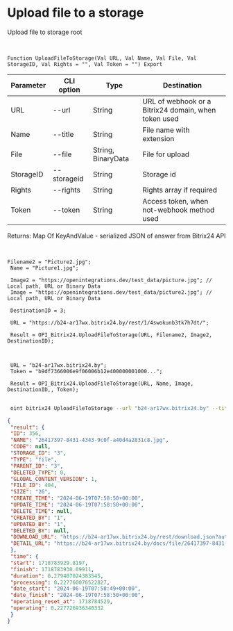﻿---
sidebar_position: 6
---

# Upload file to a storage
 Upload file to storage root


<br/>


`Function UploadFileToStorage(Val URL, Val Name, Val File, Val StorageID, Val Rights = "", Val Token = "") Export`

 | Parameter | CLI option | Type | Destination |
 |-|-|-|-|
 | URL | --url | String | URL of webhook or a Bitrix24 domain, when token used |
 | Name | --title | String | File name with extension |
 | File | --file | String, BinaryData | File for upload |
 | StorageID | --storageid | String | Storage id |
 | Rights | --rights | String | Rights array if required |
 | Token | --token | String | Access token, when not-webhook method used |

 
 Returns: Map Of KeyAndValue - serialized JSON of answer from Bitrix24 API

<br/>




```bsl title="Code example"
Filename2 = "Picture2.jpg";
 Name = "Picture1.jpg";
 
 Image2 = "https://openintegrations.dev/test_data/picture.jpg"; // Local path, URL or Binary Data
 Image = "https://openintegrations.dev/test_data/picture2.jpg"; // Local path, URL or Binary Data
 
 DestinationID = 3;
 
 URL = "https://b24-ar17wx.bitrix24.by/rest/1/4swokunb3tk7h7dt/";
 
 Result = OPI_Bitrix24.UploadFileToStorage(URL, Filename2, Image2, DestinationID);
 
 
 
 URL = "b24-ar17wx.bitrix24.by";
 Token = "b9df7366006e9f06006b12e400000001000...";
 
 Result = OPI_Bitrix24.UploadFileToStorage(URL, Name, Image, DestinationID,, Token);
```
	


```sh title="CLI command example"
 
 oint bitrix24 UploadFileToStorage --url "b24-ar17wx.bitrix24.by" --title %title% --file %file% --storageid %storageid% --rights %rights% --token "b9df7366006e9f06006b12e400000001000..."

```

```json title="Result"
{
 "result": {
 "ID": 356,
 "NAME": "26417397-8431-4343-9c0f-a40d4a2831c8.jpg",
 "CODE": null,
 "STORAGE_ID": "3",
 "TYPE": "file",
 "PARENT_ID": "3",
 "DELETED_TYPE": 0,
 "GLOBAL_CONTENT_VERSION": 1,
 "FILE_ID": 404,
 "SIZE": "26",
 "CREATE_TIME": "2024-06-19T07:58:50+00:00",
 "UPDATE_TIME": "2024-06-19T07:58:50+00:00",
 "DELETE_TIME": null,
 "CREATED_BY": "1",
 "UPDATED_BY": "1",
 "DELETED_BY": null,
 "DOWNLOAD_URL": "https://b24-ar17wx.bitrix24.by/rest/download.json?auth=0a9d7266006e9f06006b12e40000000100000702aaae0c0e99153466d165ecfa4a92ce&token=disk%7CaWQ9MzU2Jl89TEZ6d3JtUDdUdVg0dXJ3Q2pZYTExTlhPTmh1czI3V1k%3D%7CImRvd25sb2FkfGRpc2t8YVdROU16VTJKbDg5VEVaNmQzSnRVRGRVZFZnMGRYSjNRMnBaWVRFeFRsaFBUbWgxY3pJM1Yxaz18MGE5ZDcyNjYwMDZlOWYwNjAwNmIxMmU0MDAwMDAwMDEwMDAwMDcwMmFhYWUwYzBlOTkxNTM0NjZkMTY1ZWNmYTRhOTJjZSI%3D.ng9IaX1mYX7R%2B4yWP67P6j9%2BWvh78aG47IO0Ex6UVQ8%3D",
 "DETAIL_URL": "https://b24-ar17wx.bitrix24.by/docs/file/26417397-8431-4343-9c0f-a40d4a2831c8.jpg"
 },
 "time": {
 "start": 1718783929.8197,
 "finish": 1718783930.09911,
 "duration": 0.279407024383545,
 "processing": 0.227760076522827,
 "date_start": "2024-06-19T07:58:49+00:00",
 "date_finish": "2024-06-19T07:58:50+00:00",
 "operating_reset_at": 1718784529,
 "operating": 0.227726936340332
 }
}
```
